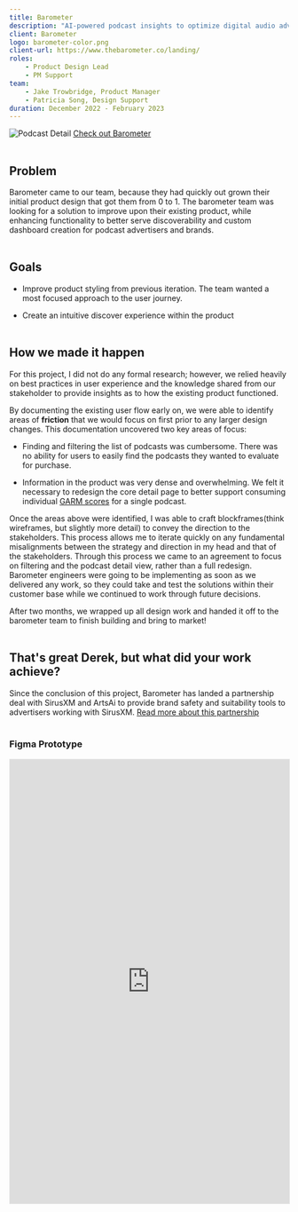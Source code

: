 ```yaml
---
title: Barometer
description: "AI-powered podcast insights to optimize digital audio advertising spend. Barometer helps brands and publishers improve the ROI on their marketing and advertisement budgets."
client: Barometer
logo: barometer-color.png
client-url: https://www.thebarometer.co/landing/
roles: 
    - Product Design Lead
    - PM Support
team: 
    - Jake Trowbridge, Product Manager
    - Patricia Song, Design Support
duration: December 2022 - February 2023
---
```

<div id="barometer">

![Podcast Detail](/assets/projects/barometer/Podcast-detail.png)
<a href="{{ client-url }}" target="_blank">Check out Barometer</a>
<br><br>

## Problem
Barometer came to our team, because they had quickly out grown their initial product design that got them from 0 to 1. The barometer team was looking for a solution to improve upon their existing product, while enhancing functionality to better serve discoverability and custom dashboard creation for podcast advertisers and brands. 
<br><br>

## Goals
- Improve product styling from previous iteration. The team wanted a most focused approach to the user journey.

- Create an intuitive discover experience within the product
<br><br>

## How we made it happen
For this project, I did not do any formal research; however, we relied heavily on best practices in user experience and the knowledge shared from our stakeholder to provide insights as to how the existing product functioned. 

By documenting the existing user flow early on, we were able to identify areas of **friction** that we would focus on first prior to any larger design changes. This documentation uncovered two key areas of focus:
- Finding and filtering the list of podcasts was cumbersome. There was no ability for users to easily find the podcasts they wanted to evaluate for purchase.

- Information in the product was very dense and overwhelming. We felt it necessary to redesign the core detail page to better support consuming individual <a href="https://www.peer39.com/blog/garm-standards" target="_blank">GARM scores</a> for a single podcast. 

Once the areas above were identified, I was able to craft blockframes(think wireframes, but slightly more detail) to convey the direction to the stakeholders. This process allows me to iterate quickly on any fundamental misalignments between the strategy and direction in my head and that of the stakeholders. Through this process we came to an agreement to focus on filtering and the podcast detail view, rather than a full redesign. Barometer engineers were going to be implementing as soon as we delivered any work, so they could take and test the solutions within their customer base while we continued to work through future decisions. 

After two months, we wrapped up all design work and handed it off to the barometer team to finish building and bring to market!
<br><br>

## That's great Derek, but what did your work achieve?
Since the conclusion of this project, Barometer has landed a partnership deal with SirusXM and ArtsAi to provide brand safety and suitability tools to advertisers working with SirusXM. <a href="https://digiday.com/media-buying/sirius-xm-creates-a-podcasting-brand-safety-and-suitability-tool-for-advertisers/" target="_blank">Read more about this partnership</a>
<br><br>

### Figma Prototype
<iframe style="border: 1px solid rgba(0, 0, 0, 0.1);" width="100%" height="800" src="https://www.figma.com/embed?embed_host=share&url=https%3A%2F%2Fwww.figma.com%2Fproto%2F28SLlDSPRXWhrwzDxovlGO%2FBarometer%3Fpage-id%3D0%253A1%26type%3Ddesign%26node-id%3D1-10993%26viewport%3D680%252C560%252C0.1%26t%3DcOaUH203PNesl4KF-1%26scaling%3Dscale-down%26starting-point-node-id%3D1%253A10993%26mode%3Ddesign" allowfullscreen></iframe>

</div>